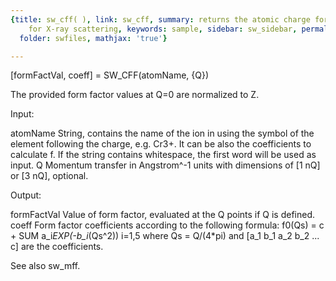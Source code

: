 ```yaml
---
{title: sw_cff( ), link: sw_cff, summary: returns the atomic charge form factor values
    for X-ray scattering, keywords: sample, sidebar: sw_sidebar, permalink: sw_cff.html,
  folder: swfiles, mathjax: 'true'}

---
```

 
[formFactVal, coeff] = SW_CFF(atomName, {Q})
 
The provided form factor values at Q=0 are normalized to Z.
 
Input:
 
atomName      String, contains the name of the ion in using the symbol of
              the element following the charge, e.g. Cr3+. It can be also
              the coefficients to calculate f. If the string contains
              whitespace, the first word will be used as input.
Q             Momentum transfer in Angstrom^-1 units with dimensions of
              [1 nQ] or [3 nQ], optional.
 
Output:
 
formFactVal   Value of form factor, evaluated at the Q points if Q is
              defined.
coeff         Form factor coefficients according to the following
              formula:
                  f0(Qs) = c + SUM a_i*EXP(-b_i*(Qs^2))
                               i=1,5
              where Qs = Q/(4*pi) and [a_1 b_1 a_2 b_2 ... c] are the
              coefficients.
 
See also sw_mff.
 

